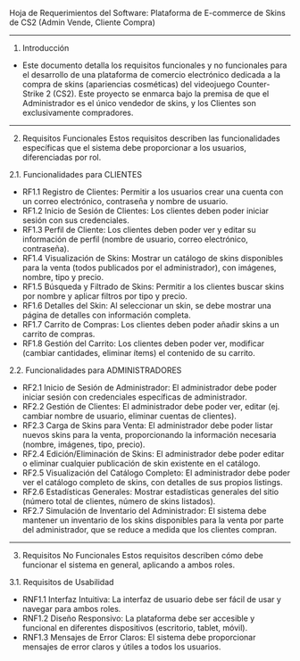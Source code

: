 Hoja de Requerimientos del Software: Plataforma de E-commerce de Skins de CS2 (Admin Vende, Cliente Compra)

---------------------------------------------------------------------------

1. Introducción
* Este documento detalla los requisitos funcionales y no funcionales para el desarrollo de una plataforma de comercio electrónico dedicada a la compra de skins (apariencias cosméticas) del videojuego Counter-Strike 2 (CS2). Este proyecto se enmarca bajo la premisa de que el Administrador es el único vendedor de skins, y los Clientes son exclusivamente compradores.

---------------------------------------------------------------------------

2. Requisitos Funcionales
Estos requisitos describen las funcionalidades específicas que el sistema debe proporcionar a los usuarios, diferenciadas por rol.

2.1. Funcionalidades para CLIENTES

* RF1.1 Registro de Clientes: Permitir a los usuarios crear una cuenta con un correo electrónico, contraseña y nombre de usuario.
* RF1.2 Inicio de Sesión de Clientes: Los clientes deben poder iniciar sesión con sus credenciales.
* RF1.3 Perfil de Cliente: Los clientes deben poder ver y editar su información de perfil (nombre de usuario, correo electrónico, contraseña).
* RF1.4 Visualización de Skins: Mostrar un catálogo de skins disponibles para la venta (todos publicados por el administrador), con imágenes, nombre, tipo y precio.
* RF1.5 Búsqueda y Filtrado de Skins: Permitir a los clientes buscar skins por nombre y aplicar filtros por tipo y precio.
* RF1.6 Detalles del Skin: Al seleccionar un skin, se debe mostrar una página de detalles con información completa.
* RF1.7 Carrito de Compras: Los clientes deben poder añadir skins a un carrito de compras.
* RF1.8 Gestión del Carrito: Los clientes deben poder ver, modificar (cambiar cantidades, eliminar ítems) el contenido de su carrito.

2.2. Funcionalidades para ADMINISTRADORES

* RF2.1 Inicio de Sesión de Administrador: El administrador debe poder iniciar sesión con credenciales específicas de administrador.
* RF2.2 Gestión de Clientes: El administrador debe poder ver, editar (ej. cambiar nombre de usuario, eliminar cuentas de clientes).
* RF2.3 Carga de Skins para Venta: El administrador debe poder listar nuevos skins para la venta, proporcionando la información necesaria (nombre, imágenes, tipo, precio).
* RF2.4 Edición/Eliminación de Skins: El administrador debe poder editar o eliminar cualquier publicación de skin existente en el catálogo.
* RF2.5 Visualización del Catálogo Completo: El administrador debe poder ver el catálogo completo de skins, con detalles de sus propios listings.
* RF2.6 Estadísticas Generales: Mostrar estadísticas generales del sitio (número total de clientes, número de skins listados).
* RF2.7 Simulación de Inventario del Administrador: El sistema debe mantener un inventario de los skins disponibles para la venta por parte del administrador, que se reduce a medida que los clientes compran.

---------------------------------------------------------------------------

3. Requisitos No Funcionales
Estos requisitos describen cómo debe funcionar el sistema en general, aplicando a ambos roles.

3.1. Requisitos de Usabilidad

* RNF1.1 Interfaz Intuitiva: La interfaz de usuario debe ser fácil de usar y navegar para ambos roles.
* RNF1.2 Diseño Responsivo: La plataforma debe ser accesible y funcional en diferentes dispositivos (escritorio, tablet, móvil).
* RNF1.3 Mensajes de Error Claros: El sistema debe proporcionar mensajes de error claros y útiles a todos los usuarios.